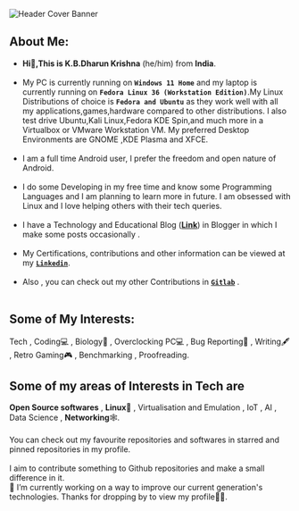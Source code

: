 ![Header Cover Banner](https://user-images.githubusercontent.com/26346867/145350510-4162a799-4035-463f-b85c-bd368b0312fd.png)
<!-- Header Cover Banner Image created using Canva -->
<h2><b>About Me:</b></h2>
<ul>
  <li><b> Hi👋,This is K.B.Dharun Krishna</b> (he/him) from <b>India</b>.</li><br>

 <li>My PC is currently running on <b><code>Windows 11 Home</code></b> and my laptop is currently running on <b><code>Fedora Linux 36 (Workstation Edition)</code></b>.My Linux Distributions of choice is <b><code>Fedora and Ubuntu</code></b> as they work well with all my applications,games,hardware compared to other distributions. I also test drive Ubuntu,Kali Linux,Fedora KDE Spin,and much more in a Virtualbox or VMware Workstation VM. My preferred Desktop Environments are GNOME ,KDE Plasma and XFCE.</li><br>
   
 <li>I am a full time Android user, I prefer the freedom and open nature of Android.</li><br> 

<li>I do some Developing in my free time and know some Programming Languages and I am planning to learn more in future. I am obsessed with Linux and I love helping others with their tech queries.</li><br>
  
<li>I have a Technology and Educational Blog (<a href="https://kbdkblogs.blogspot.com"><b>Link</b></a>) in Blogger in which I make some posts occasionally  .</li><br>
  
<li> My Certifications, contributions and other information can be viewed at my <b><code><a href="https://www.linkedin.com/in/kbdk/">Linkedin</a></code></b>.</li><br>

<li> Also , you can check out my other Contributions in <b><code><a href="https://gitlab.com/kbdharun">Gitlab</a></code></b> .</li><br>

</ul>
<h2>Some of My Interests:</h2>
Tech , Coding💻 , Biology🦠 , Overclocking PC💻 , Bug Reporting🐛 , Writing🖋️ , Retro Gaming🎮 , Benchmarking , Proofreading.
<br>
<h2>Some of my areas of Interests in Tech are</h2>
<b>Open Source softwares</b> , <b>Linux🐧</b> , Virtualisation and Emulation , IoT , AI , Data Science , <b>Networking</b>🕸️. 
<br><br>
You can check out my favourite repositories and softwares in starred and pinned repositories in my profile.
<br> <br>
I aim to contribute something to Github repositories and make a small difference in it. <br>
🔭 I’m currently working on a way to improve our current generation's technologies.
Thanks for dropping by to view my profile🙂😉.
